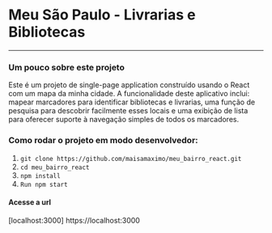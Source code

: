 # Meu São Paulo - Livrarias e Bibliotecas
------
### Um pouco sobre este projeto

Este é um projeto de single-page application construído usando o React com um mapa da minha cidade. A funcionalidade deste aplicativo inclui: mapear marcadores para identificar bibliotecas e livrarias, uma função de pesquisa para descobrir facilmente esses locais e uma exibição de lista para oferecer suporte à navegação simples de todos os marcadores.

### Como rodar o projeto em modo desenvolvedor:

1. ```git clone https://github.com/maisamaximo/meu_bairro_react.git```
2. ```cd meu_bairro_react```
3. ```npm install```
4. ```Run npm start```

#### Acesse a url

[localhost:3000] https://localhost:3000